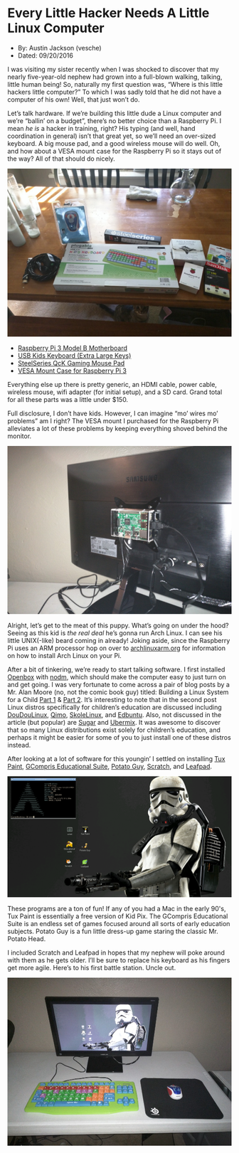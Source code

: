 # Every Little Hacker Needs A Little Linux Computer
* By: Austin Jackson (vesche)
* Dated: 09/20/2016

I was visiting my sister recently when I was shocked to discover that my nearly five-year-old nephew had grown into a full-blown walking, talking, little human being! So, naturally my first question was, “Where is this little hackers little computer?” To which I was sadly told that he did not have a computer of his own! Well, that just won’t do.

Let’s talk hardware. If we’re building this little dude a Linux computer and we’re “ballin’ on a budget”, there’s no better choice than a Raspberry Pi. I mean <i>he is</i> a hacker in training, right? His typing (and well, hand coordination in general) isn’t that great yet, so we’ll need an over-sized keyboard. A big mouse pad, and a good wireless mouse will do well. Oh, and how about a VESA mount case for the Raspberry Pi so it stays out of the way? All of that should do nicely.

![00-hardware](media/00-hardware.jpeg)

* [Raspberry Pi 3 Model B Motherboard](https://www.raspberrypi.org/products/raspberry-pi-3-model-b/)
* [USB Kids Keyboard (Extra Large Keys)](http://a.co/12wGpGI)
* [SteelSeries QcK Gaming Mouse Pad](http://a.co/avmX8p4)
* [VESA Mount Case for Raspberry Pi 3](http://a.co/dQualAb)

Everything else up there is pretty generic, an HDMI cable, power cable, wireless mouse, wifi adapter (for initial setup), and a SD card. Grand total for all these parts was a little under $150.

Full disclosure, I don’t have kids. However, I can imagine “mo’ wires mo’ problems” am I right? The VESA mount I purchased for the Raspberry Pi alleviates a lot of these problems by keeping everything shoved behind the monitor.

![00-vesa](media/00-vesa.jpeg)

Alright, let’s get to the meat of this puppy. What’s going on under the hood? Seeing as this kid is *the real deal* he’s gonna run Arch Linux. I can see his little UNIX(-like) beard coming in already! Joking aside, since the Raspberry Pi uses an ARM processor hop on over to [archlinuxarm.org](https://archlinuxarm.org/platforms/armv8/broadcom/raspberry-pi-3) for information on how to install Arch Linux on your Pi.

After a bit of tinkering, we’re ready to start talking software. I first installed [Openbox](https://wiki.archlinux.org/index.php/openbox) with [nodm](https://wiki.archlinux.org/index.php/Nodm), which should make the computer easy to just turn on and get going. I was very fortunate to come across a pair of blog posts by a Mr. Alan Moore (no, not the comic book guy) titled: Building a Linux System for a Child [Part 1](http://www.alandmoore.com/blog/2013/01/07/building-a-linux-system-for-a-child-part-1-what-and-why/) & [Part 2](http://www.alandmoore.com/blog/2013/01/31/building-a-linux-system-for-a-child-part2-distros-and-software/). It’s interesting to note that in the second post Linux distros specifically for children’s education are discussed including [DouDouLinux](http://www.doudoulinux.org/), [Qimo](https://en.wikipedia.org/wiki/Qimo_4_Kids), [SkoleLinux](https://en.wikipedia.org/wiki/Skolelinux), and [Edbuntu](https://www.edubuntu.org/). Also, not discussed in the article (but popular) are [Sugar](https://www.sugarlabs.org/) and [Ubermix](http://www.ubermix.org/). It was awesome to discover that so many Linux distributions exist solely for children’s education, and perhaps it might be easier for some of you to just install one of these distros instead.

After looking at a lot of software for this youngin’ I settled on installing [Tux Paint](http://www.tuxpaint.org/), [GCompris Educational Suite](http://gcompris.net/index-en.html), [Potato Guy](https://www.thinkpenguin.com/gnu-linux/potato-guy), [Scratch](https://scratch.mit.edu/), and [Leafpad](http://tarot.freeshell.org/leafpad/).

![00-scrot.png](media/00-scrot.png)

These programs are a ton of fun! If any of you had a Mac in the early 90's, Tux Paint is essentially a free version of Kid Pix. The GCompris Educational Suite is an endless set of games focused around all sorts of early education subjects. Potato Guy is a fun little dress-up game staring the classic Mr. Potato Head.

I included Scratch and Leafpad in hopes that my nephew will poke around with them as he gets older. I’ll be sure to replace his keyboard as his fingers get more agile. Here’s to his first battle station. Uncle out.

![00-battlestation](media/00-battlestation.jpeg)
